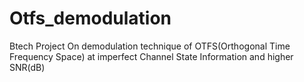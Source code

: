 # Otfs_demodulation
Btech Project On demodulation technique of OTFS(Orthogonal Time Frequency Space) at imperfect Channel State Information and higher SNR(dB)
